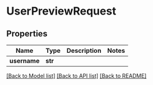 # UserPreviewRequest


## Properties
Name | Type | Description | Notes
------------ | ------------- | ------------- | -------------
**username** | **str** |  | 

[[Back to Model list]](../#documentation-for-models) [[Back to API list]](../#documentation-for-api-endpoints) [[Back to README]](../)



